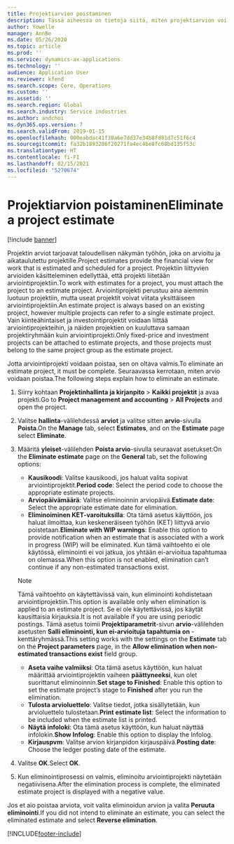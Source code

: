 ```yaml
---
title: Projektiarvion poistaminen
description: Tässä aiheessa on tietoja siitä, miten projektiarvion voi poistaa, kun se on valmis.
author: Yowelle
manager: AnnBe
ms.date: 05/26/2020
ms.topic: article
ms.prod: ''
ms.service: dynamics-ax-applications
ms.technology: ''
audience: Application User
ms.reviewer: kfend
ms.search.scope: Core, Operations
ms.custom: ''
ms.assetid: ''
ms.search.region: Global
ms.search.industry: Service industries
ms.author: andchoi
ms.dyn365.ops.version: 7
ms.search.validFrom: 2019-01-15
ms.openlocfilehash: 000eabdac41f30a6e7dd37e34b8fd91d7c51f6c4
ms.sourcegitcommit: fa32b1893286f20271fa4ec4be8fc68bd135f53c
ms.translationtype: HT
ms.contentlocale: fi-FI
ms.lasthandoff: 02/15/2021
ms.locfileid: "5270674"
---
```

# <a name="eliminate-a-project-estimate"></a><span data-ttu-id="67d8d-103">Projektiarvion poistaminen</span><span class="sxs-lookup"><span data-stu-id="67d8d-103">Eliminate a project estimate</span></span>

[!include [banner](../includes/banner.md)]

<span data-ttu-id="67d8d-104">Projektin arviot tarjoavat taloudellisen näkymän työhön, joka on arvioitu ja aikataulutettu projektille.</span><span class="sxs-lookup"><span data-stu-id="67d8d-104">Project estimates provide the financial view for work that is estimated and scheduled for a project.</span></span> <span data-ttu-id="67d8d-105">Projektiin liittyvien arvioiden käsitteleminen edellyttää, että projekti liitetään arviointiprojektiin.</span><span class="sxs-lookup"><span data-stu-id="67d8d-105">To work with estimates for a project, you must attach the project to an estimate project.</span></span> <span data-ttu-id="67d8d-106">Arviointiprojekti perustuu aina aiemmin luotuun projektiin, mutta useat projektit voivat viitata yksittäiseen arviointiprojektiin.</span><span class="sxs-lookup"><span data-stu-id="67d8d-106">An estimate project is always based on an existing project, however multiple projects can refer to a single estimate project.</span></span> <span data-ttu-id="67d8d-107">Vain kiinteähintaiset ja investointiprojektit voidaan liittää arviointiprojekteihin, ja näiden projektien on kuuluttava samaan projektiryhmään kuin arviointiprojekti.</span><span class="sxs-lookup"><span data-stu-id="67d8d-107">Only fixed-price and investment projects can be attached to estimate projects, and those projects must belong to the same project group as the estimate project.</span></span>

<span data-ttu-id="67d8d-108">Jotta arviointiprojekti voidaan poistaa, sen on oltava valmis.</span><span class="sxs-lookup"><span data-stu-id="67d8d-108">To eliminate an estimate project, it must be complete.</span></span> <span data-ttu-id="67d8d-109">Seuraavassa kerrotaan, miten arvio voidaan poistaa.</span><span class="sxs-lookup"><span data-stu-id="67d8d-109">The following steps explain how to eliminate an estimate.</span></span>

1. <span data-ttu-id="67d8d-110">Siirry kohtaan **Projektinhallinta ja kirjanpito** > **Kaikki projektit** ja avaa projekti.</span><span class="sxs-lookup"><span data-stu-id="67d8d-110">Go to **Project management and accounting** > **All Projects** and open the project.</span></span> 
2. <span data-ttu-id="67d8d-111">Valitse **hallinta**-välilehdessä **arviot** ja valitse sitten **arvio**-sivulla **Poista**.</span><span class="sxs-lookup"><span data-stu-id="67d8d-111">On the **Manage** tab, select **Estimates**, and on the **Estimate** page select **Eliminate**.</span></span>
3. <span data-ttu-id="67d8d-112">Määritä **yleiset**-välilehden **Poista arvio**-sivulla seuraavat asetukset:</span><span class="sxs-lookup"><span data-stu-id="67d8d-112">On the **Eliminate estimate** page on the **General** tab, set the following options:</span></span>

   - <span data-ttu-id="67d8d-113">**Kausikoodi**: Valitse kausikoodi, jos haluat valita sopivat arviointiprojektit.</span><span class="sxs-lookup"><span data-stu-id="67d8d-113">**Period code**: Select the period code to choose the appropriate estimate projects.</span></span> 
   - <span data-ttu-id="67d8d-114">**Arviopäivämäärä**: Valitse eliminoinnin arviopäivä.</span><span class="sxs-lookup"><span data-stu-id="67d8d-114">**Estimate date**: Select the appropriate estimate date for elimination.</span></span>
   - <span data-ttu-id="67d8d-115">**Eliminoiminen KET-varoituksilla**: Ota tämä asetus käyttöön, jos haluat ilmoittaa, kun keskeneräiseen työhön (KET) liittyvä arvio poistetaan.</span><span class="sxs-lookup"><span data-stu-id="67d8d-115">**Eliminate with WIP warnings**: Enable this option to provide notification when an estimate that is associated with a work in progress (WIP) will be eliminated.</span></span> <span data-ttu-id="67d8d-116">Kun tämä vaihtoehto ei ole käytössä, eliminointi ei voi jatkua, jos yhtään ei-arvioitua tapahtumaa on olemassa.</span><span class="sxs-lookup"><span data-stu-id="67d8d-116">When this option is not enabled, elimination can’t continue if any non-estimated transactions exist.</span></span> 
   > [!NOTE]
   > <span data-ttu-id="67d8d-117">Tämä vaihtoehto on käytettävissä vain, kun eliminointi kohdistetaan arviointiprojektiin.</span><span class="sxs-lookup"><span data-stu-id="67d8d-117">This option is available only when elimination is applied to an estimate project.</span></span> <span data-ttu-id="67d8d-118">Se ei ole käytettävissä, jos käytät kausittaisia kirjauksia.</span><span class="sxs-lookup"><span data-stu-id="67d8d-118">It is not available if you are using periodic postings.</span></span> <span data-ttu-id="67d8d-119">Tämä asetus toimii **Projektiparametrit**-sivun **arvio**-välilehden asetusten **Salli eliminointi, kun ei-arvioituja tapahtumia on** -kenttäryhmässä.</span><span class="sxs-lookup"><span data-stu-id="67d8d-119">This setting works with the settings on the **Estimate** tab on the **Project parameters** page, in the **Allow elimination when non-estimated transactions exist** field group.</span></span>
   - <span data-ttu-id="67d8d-120">**Aseta vaihe valmiiksi**: Ota tämä asetus käyttöön, kun haluat määrittää arviointiprojektin vaiheen **päättyneeksi**, kun olet suorittanut eliminoinnin.</span><span class="sxs-lookup"><span data-stu-id="67d8d-120">**Set stage to Finished**: Enable this option to set the estimate project’s stage to **Finished** after you run the elimination.</span></span>
   - <span data-ttu-id="67d8d-121">**Tulosta arvioluettelo**: Valitse tiedot, jotka sisällytetään, kun arvioluettelo tulostetaan.</span><span class="sxs-lookup"><span data-stu-id="67d8d-121">**Print estimate list**: Select the information to be included when the estimate list is printed.</span></span>
   - <span data-ttu-id="67d8d-122">**Näytä infoloki**: Ota tämä asetus käyttöön, kun haluat näyttää infolokin.</span><span class="sxs-lookup"><span data-stu-id="67d8d-122">**Show Infolog**: Enable this option to display the Infolog.</span></span>
   - <span data-ttu-id="67d8d-123">**Kirjauspvm**: Valitse arvion kirjanpidon kirjauspäivä.</span><span class="sxs-lookup"><span data-stu-id="67d8d-123">**Posting date**: Choose the ledger posting date of the estimate.</span></span>

4.  <span data-ttu-id="67d8d-124">Valitse **OK**.</span><span class="sxs-lookup"><span data-stu-id="67d8d-124">Select **OK**.</span></span>
5. <span data-ttu-id="67d8d-125">Kun eliminointiprosessi on valmis, eliminoitu arviointiprojekti näytetään negatiivisena.</span><span class="sxs-lookup"><span data-stu-id="67d8d-125">After the elimination process is complete, the eliminated estimate project is displayed with a negative value.</span></span> 

<span data-ttu-id="67d8d-126">Jos et aio poistaa arviota, voit valita eliminoidun arvion ja valita **Peruuta eliminointi**.</span><span class="sxs-lookup"><span data-stu-id="67d8d-126">If you did not intend to eliminate an estimate, you can select the eliminated estimate and select **Reverse elimination**.</span></span>   


[!INCLUDE[footer-include](../includes/footer-banner.md)]